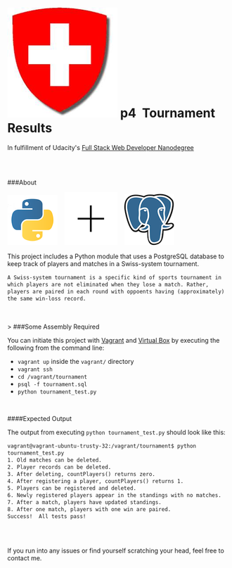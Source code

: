 ![Swiss icon](img/swiss-tournament.jpg) 
p4 &nbsp;Tournament Results
====

In fulfillment of Udacity's [Full Stack Web Developer Nanodegree](https://www.udacity.com/course/full-stack-web-developer-nanodegree--nd004)

<br  />
<br />

###About

![Python icon](img/Sm-pylogo.png)  &nbsp;&nbsp; ![Plus](img/plus.png) &nbsp;&nbsp; ![Postgresql icon](img/postgresql.png)
 
This project includes a Python module that uses a PostgreSQL database to keep track of players and matches in a Swiss-system tournament.


```
A Swiss-system tournament is a specific kind of sports tournament in which players are not eliminated when they lose a match. Rather, players are paired in each round with oppoents having (approximately) the same win-loss record.
```


<br />
<br />
>
###Some Assembly Required


You can initiate this project with [Vagrant](https://www.vagrantup.com/) and [Virtual Box](https://www.virtualbox.org/) by executing the following from the command line:

* `vagrant up` inside the `vagrant/` directory
* `vagrant ssh`
* `cd /vagrant/tournament`
* `psql -f tournament.sql`
* `python tournament_test.py`


<br />

####Expected Output

The output from executing `python tournament_test.py` should look like this:

```
vagrant@vagrant-ubuntu-trusty-32:/vagrant/tournament$ python tournament_test.py
1. Old matches can be deleted.
2. Player records can be deleted.
3. After deleting, countPlayers() returns zero.
4. After registering a player, countPlayers() returns 1.
5. Players can be registered and deleted.
6. Newly registered players appear in the standings with no matches.
7. After a match, players have updated standings.
8. After one match, players with one win are paired.
Success!  All tests pass!
```
<br />

<br />

If you run into any issues or find yourself scratching your head, 
feel free to contact me. 
